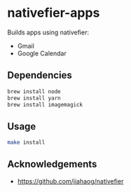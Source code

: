 # nativefier-apps

Builds apps using nativefier:

* Gmail
* Google Calendar

## Dependencies

```bash
brew install node
brew install yarn
brew install imagemagick
```

## Usage

```bash
make install
```

## Acknowledgements

* https://github.com/jiahaog/nativefier
